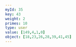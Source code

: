 ```yaml
---
myId: 35
key: 43
weight: 2
primes: 10
type: user
value: [149,4,1,0]
object: [18,23,26,28,39,41,45]
---
```

